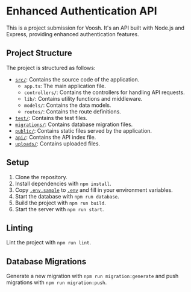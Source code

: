 # Enhanced Authentication API

This is a project submission for Voosh. It's an API built with Node.js and Express, providing enhanced authentication features.

## Project Structure

The project is structured as follows:

- [`src/`](src/): Contains the source code of the application.
    - `app.ts`: The main application file.
    - `controllers/`: Contains the controllers for handling API requests.
    - `lib/`: Contains utility functions and middleware.
    - `models/`: Contains the data models.
    - `routes/`: Contains the route definitions.
- [`test/`](test/): Contains the test files.
- [`migrations/`](migrations/): Contains database migration files.
- [`public/`](public/): Contains static files served by the application.
- [`api/`](api/): Contains the API index file.
- [`uploads/`](uploads/): Contains uploaded files.
## Setup

1. Clone the repository.
2. Install dependencies with `npm install`.
3. Copy [`.env.sample`](.env.sample) to [`.env`](.env) and fill in your environment variables.
4. Start the database with `npm run database`.
5. Build the project with `npm run build`.
6. Start the server with `npm run start`.

## Linting

Lint the project with `npm run lint`.

## Database Migrations

Generate a new migration with `npm run migration:generate` and push migrations with `npm run migration:push`.
